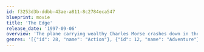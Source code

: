 ```yaml
---
id: f3253d3b-ddbb-43ae-a811-8c2784eca547
blueprint: movie
title: 'The Edge'
release_date: '1997-09-06'
overview: 'The plane carrying wealthy Charles Morse crashes down in the Alaskan wilderness. Together with the two other passengers, photographer Robert and assistant Stephen, Charles devises a plan to help them reach civilization. However, his biggest obstacle might not be the elements, or even the Kodiak bear stalking them -- it could be Robert, whom Charles suspects is having an affair with his wife and would not mind seeing him dead.'
genres: '[{"id": 28, "name": "Action"}, {"id": 12, "name": "Adventure"}, {"id": 18, "name": "Drama"}]'
---
```

